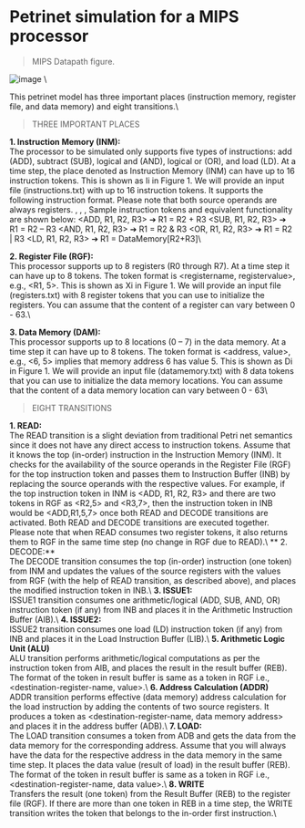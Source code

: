 # Petrinet simulation for a MIPS processor

> MIPS Datapath figure.

![image](https://user-images.githubusercontent.com/45356812/120899806-872ae600-c5ff-11eb-804c-603b28762798.png) \

This petrinet model has three important places (instruction memory, register file, and data memory) and eight transitions.\\


> THREE IMPORTANT PLACES

**1. Instruction Memory (INM):**\
The processor to be simulated only supports five types of instructions: add (ADD), subtract (SUB), logical 
and (AND), logical or (OR), and load (LD). At a time step, the place denoted as Instruction Memory (INM) 
can have up to 16 instruction tokens. This is shown as Ii in Figure 1. We will provide an input file 
(instructions.txt) with up to 16 instruction tokens. It supports the following instruction format. Please note 
that both source operands are always registers.
<Opcode>, <Destination Register>, <First Source Operand>, <Second Source Operand>
Sample instruction tokens and equivalent functionality are shown below:
<ADD, R1, R2, R3> ➔ R1 = R2 + R3
<SUB, R1, R2, R3> ➔ R1 = R2 – R3
<AND, R1, R2, R3> ➔ R1 = R2 & R3
<OR, R1, R2, R3> ➔ R1 = R2 | R3
<LD, R1, R2, R3> ➔ R1 = DataMemory[R2+R3]\\
  
**2. Register File (RGF):**\
This processor supports up to 8 registers (R0 through R7). At a time step it can have up to 8 tokens. The 
token format is <registername, registervalue>, e.g., <R1, 5>. This is shown as Xi in Figure 1. We will 
provide an input file (registers.txt) with 8 register tokens that you can use to initialize the registers. You can 
assume that the content of a register can vary between 0 - 63.\\
  
**3. Data Memory (DAM):**\
This processor supports up to 8 locations (0 – 7) in the data memory. At a time step it can have up to 8 tokens. 
The token format is <address, value>, e.g., <6, 5> implies that memory address 6 has value 5. This is shown 
as Di in Figure 1. We will provide an input file (datamemory.txt) with 8 data tokens that you can use to 
initialize the data memory locations. You can assume that the content of a data memory location can vary 
between 0 - 63\\

> EIGHT TRANSITIONS

**1. READ:**\
The READ transition is a slight deviation from traditional Petri net semantics since it does not have any 
direct access to instruction tokens. Assume that it knows the top (in-order) instruction in the Instruction
Memory (INM). It checks for the availability of the source operands in the Register File (RGF) for the top 
instruction token and passes them to Instruction Buffer (INB) by replacing the source operands with the 
respective values. For example, if the top instruction token in INM is <ADD, R1, R2, R3> and there are two 
tokens in RGF as <R2,5> and <R3,7>, then the instruction token in INB would be <ADD,R1,5,7> once both 
READ and DECODE transitions are activated. Both READ and DECODE transitions are executed together. 
Please note that when READ consumes two register tokens, it also returns them to RGF in the same time step
(no change in RGF due to READ).\\
** 2. DECODE:**\
The DECODE transition consumes the top (in-order) instruction (one token) from INM and updates the 
values of the source registers with the values from RGF (with the help of READ transition, as described 
above), and places the modified instruction token in INB.\\
**3. ISSUE1:**\
ISSUE1 transition consumes one arithmetic/logical (ADD, SUB, AND, OR) instruction token (if any) from 
INB and places it in the Arithmetic Instruction Buffer (AIB).\\
**4. ISSUE2:**\
ISSUE2 transition consumes one load (LD) instruction token (if any) from INB and places it in the Load 
Instruction Buffer (LIB).\\
**5. Arithmetic Logic Unit (ALU)**\
ALU transition performs arithmetic/logical computations as per the instruction token from AIB, and places 
the result in the result buffer (REB). The format of the token in result buffer is same as a token in RGF i.e., 
<destination-register-name, value>.\\
**6. Address Calculation (ADDR)**\
ADDR transition performs effective (data memory) address calculation for the load instruction by adding the 
contents of two source registers. It produces a token as <destination-register-name, data memory address> 
and places it in the address buffer (ADB).\\
**7. LOAD:**\
The LOAD transition consumes a token from ADB and gets the data from the data memory for the 
corresponding address. Assume that you will always have the data for the respective address in the data 
memory in the same time step. It places the data value (result of load) in the result buffer (REB). The format 
of the token in result buffer is same as a token in RGF i.e., <destination-register-name, data value>.\\
**8. WRITE**\
Transfers the result (one token) from the Result Buffer (REB) to the register file (RGF). If there are more 
than one token in REB in a time step, the WRITE transition writes the token that belongs to the in-order first 
instruction.\

